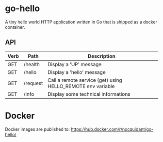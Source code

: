 # go-hello

A tiny hello world HTTP application written in Go that is shipped as a docker container.

## API 

| Verb | Path   | Description |
| ---- | ------ | ----------- |
| GET  | /health | Display a 'UP' message |
| GET  | /hello | Display a 'hello' message |
| GET  | /request  | Call a remote service (get) using HELLO_REMOTE env variable |
| GET  | /info  | Display some technical informations |


# Docker

Docker images are published to: https://hub.docker.com/r/nocquidant/go-hello/